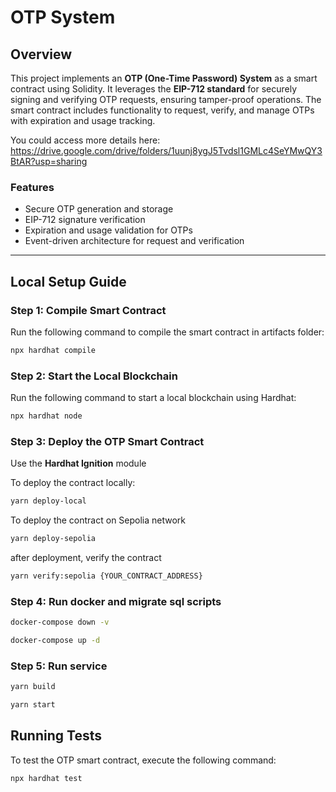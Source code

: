 # OTP System

## Overview

This project implements an **OTP (One-Time Password) System** as a smart contract using Solidity. It leverages the **EIP-712 standard** for securely signing and verifying OTP requests, ensuring tamper-proof operations. The smart contract includes functionality to request, verify, and manage OTPs with expiration and usage tracking.

You could access more details here: https://drive.google.com/drive/folders/1uunj8ygJ5Tvdsl1GMLc4SeYMwQY3BtAR?usp=sharing

### Features

- Secure OTP generation and storage
- EIP-712 signature verification
- Expiration and usage validation for OTPs
- Event-driven architecture for request and verification

---

## Local Setup Guide

### Step 1: Compile Smart Contract

Run the following command to compile the smart contract in artifacts folder:

```bash
npx hardhat compile
```

### Step 2: Start the Local Blockchain

Run the following command to start a local blockchain using Hardhat:

```bash
npx hardhat node
```

### Step 3: Deploy the OTP Smart Contract

Use the **Hardhat Ignition** module

To deploy the contract locally:

```bash
yarn deploy-local
```

To deploy the contract on Sepolia network

```bash
yarn deploy-sepolia
```

after deployment, verify the contract

```bash
yarn verify:sepolia {YOUR_CONTRACT_ADDRESS}
```

### Step 4: Run docker and migrate sql scripts

```bash
docker-compose down -v

docker-compose up -d
```

### Step 5: Run service

```bash
yarn build

yarn start
```

## Running Tests

To test the OTP smart contract, execute the following command:

```bash
npx hardhat test
```
